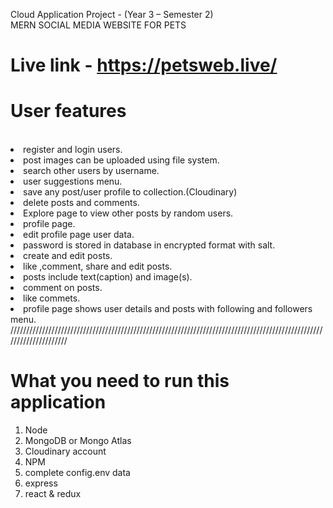 Cloud Application Project  -  (Year 3 – Semester 2)
<br>
MERN SOCIAL MEDIA WEBSITE FOR PETS


# Live link -  https://petsweb.live/ 

<h1>User features</h1>
<br
<ul>
<li>register and login users.</li>

<li>post images can be uploaded using  file system.</li>

<li>search other users by username.</li>

<li>user suggestions menu.</li>

<li>save any post/user profile  to collection.(Cloudinary)</li>

<li>delete posts and comments.</li>

<li>Explore page to view other posts by random users.</li>

<li>profile page.</li>

<li>edit profile page user data.</li>

<li>password is stored in database in encrypted format with salt.</li>

<li>create and edit posts.</li>

<li>like ,comment, share and edit posts.</li>

<li>posts include text(caption) and image(s).</li>

<li>comment on posts.</li>

<li>like commets.</li>

<li>profile page shows user details and posts with following and followers menu.</li>
</ul>
/////////////////////////////////////////////////////////////////////////////////////////////////////////////////////
<h1>What you need to run this application</h1>

1. Node
2. MongoDB or Mongo Atlas
3. Cloudinary account
4. NPM
5. complete config.env data
6. express
7. react & redux
